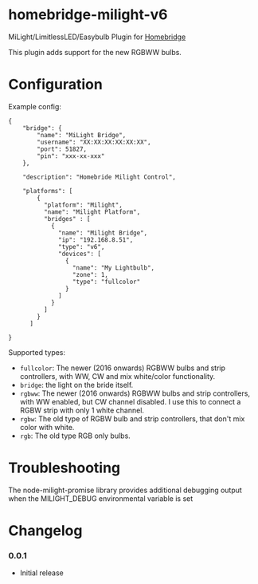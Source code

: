 # homebridge-milight-v6
MiLight/LimitlessLED/Easybulb Plugin for [Homebridge](https://github.com/nfarina/homebridge)

This plugin adds support for the new RGBWW bulbs.

# Configuration

Example config:

```
{
    "bridge": {
        "name": "MiLight Bridge",
        "username": "XX:XX:XX:XX:XX:XX",
        "port": 51827,
        "pin": "xxx-xx-xxx"
    },

    "description": "Homebride Milight Control",

    "platforms": [
        {
          "platform": "Milight",
          "name": "Milight Platform",
          "bridges" : [
            {
              "name": "Milight Bridge",
              "ip": "192.168.8.51",
              "type": "v6",
              "devices": [
                {
                  "name": "My Lightbulb",
                  "zone": 1,
                  "type": "fullcolor"
                }
              ]
            }
          ]
        }
      ]

}

```

Supported types:
 * `fullcolor`: The newer (2016 onwards) RGBWW bulbs and strip controllers, with WW, CW and mix white/color functionality.
 * `bridge`: the light on the bride itself.
 * `rgbww`: The newer (2016 onwards) RGBWW bulbs and strip controllers, with WW enabled, but CW channel disabled. I use this to connect a RGBW strip with only 1 white channel.
 * `rgbw`: The old type of RGBW bulb and strip controllers, that don't mix color with white.
 * `rgb`: The old type RGB only bulbs.

# Troubleshooting
The node-milight-promise library provides additional debugging output when the MILIGHT_DEBUG environmental variable is set

# Changelog

### 0.0.1
 * Initial release
